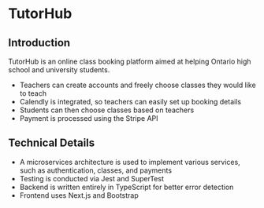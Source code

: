 # TutorHub
## Introduction
TutorHub is an online class booking platform aimed at helping Ontario high school and university students. 
- Teachers can create accounts and freely choose classes they would like to teach
- Calendly is integrated, so teachers can easily set up booking details
- Students can then choose classes based on teachers
- Payment is processed using the Stripe API

## Technical Details
- A microservices architecture is used to implement various services, such as authentication, classes, and payments
- Testing is conducted via Jest and SuperTest
- Backend is written entirely in TypeScript for better error detection
- Frontend uses Next.js and Bootstrap
